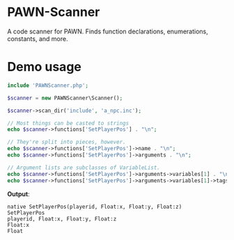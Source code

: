 PAWN-Scanner
============

A code scanner for PAWN. Finds function declarations, enumerations, constants, and more.

# Demo usage

```PHP
include 'PAWNScanner.php';

$scanner = new PAWNScanner\Scanner();

$scanner->scan_dir('include', 'a_npc.inc');

// Most things can be casted to strings
echo $scanner->functions['SetPlayerPos'] . "\n";

// They're split into pieces, however.
echo $scanner->functions['SetPlayerPos']->name . "\n";
echo $scanner->functions['SetPlayerPos']->arguments . "\n";

// Argument lists are subclasses of VariableList.
echo $scanner->functions['SetPlayerPos']->arguments->variables[1] . "\n";
echo $scanner->functions['SetPlayerPos']->arguments->variables[1]->tags . "\n";
```

**Output**:

```
native SetPlayerPos(playerid, Float:x, Float:y, Float:z)
SetPlayerPos
playerid, Float:x, Float:y, Float:z
Float:x
Float
```